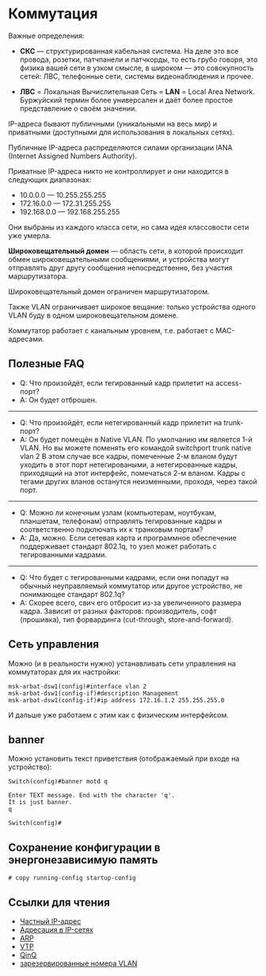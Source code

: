 # Коммутация
Важные определения:

* **СКС** — структурированная кабельная система. На деле это все провода, розетки, патчпанели и патчкорды, то есть грубо говоря, это физика вашей сети в узком смысле, в широком — это совокупность сетей: ЛВС, телефонные сети, системы видеонаблюдения и прочее.

* **ЛВС** = Локальная Вычислительная Сеть = **LAN** = Local Area Network. Буржуйский термин более универсален и даёт более простое представление о своём значении.

IP-адреса бывают публичными (уникальными на весь мир) и приватными (доступными для использования в локальных сетях).

Публичные IP-адреса распределяются силами организации IANA (Internet Assigned Numbers Authority).

Приватные IP-адреса никто не контроллирует и они находится в следующих диапазонах:
* 10.0.0.0 — 10.255.255.255
* 172.16.0.0 — 172.31.255.255
* 192.168.0.0 — 192.168.255.255

Они выбраны из каждого класса сети, но сама идея классовости сети уже умерла.

**Широковещательный домен** — область сети, в которой происходит обмен широковещательными сообщениями, и устройства могут отправлять друг другу сообщения непосредственно, без участия маршрутизатора.

Широковещательный домен ограничен маршрутизатором.

Также VLAN ограничивает широкое вещание: только устройства одного VLAN буду в одном широковещательном домене.

Коммутатор работает с канальным уровнем, т.е. работает с MAC-адресами.

## Полезные FAQ
* Q: Что произойдёт, если тегированный кадр прилетит на access-порт? 
* A: Он будет отброшен.
---
* Q: Что произойдёт, если нетегированный кадр прилетит на trunk-порт?
* A: Он будет помещён в Native VLAN. По умолчанию им является 1-й VLAN. Но вы можете поменять его командой switchport trunk native vlan 2
В этом случае все кадры, помеченные 2-м вланом будут уходить в этот порт нетегироваными, а нетегированные кадры, приходящий на этот интерфейс, помечаться 2-м вланом.
Кадры с тегами других вланов останутся неизменными, проходя, через такой порт.
---
* Q: Можно ли конечным узлам (компьютерам, ноутбукам, планшетам, телефонам) отправлять тегированные кадры и соответственно подключать их к транковым портам?
* A: Да, можно. Если сетевая карта и программное обеспечение поддерживает стандарт 802.1q, то узел может работать с тегированными кадрами.
---
* Q: Что будет с тегированными кадрами, если они попадут на обычный неуправляемый коммутатор или другое устройство, не понимающее стандарт 802.1q?
* A: Скорее всего, свич его отбросит из-за увеличенного размера кадра. Зависит от разных факторов: производитель, софт (прошивка), тип форвардинга (cut-through, store-and-forward).

## Сеть управления
Можно (и в реальности нужно) устанавливать сети управления на коммутаторах для их настройки:
```
msk-arbat-dsw1(config)#interface vlan 2
msk-arbat-dsw1(config-if)#description Management
msk-arbat-dsw1(config-if)#ip address 172.16.1.2 255.255.255.0
```

И дальше уже работаем с этим как с физическим интерфейсом.

## banner
Можно установить текст приветствия (отображаемый при входе на устройство):
```
Switch(config)#banner motd q

Enter TEXT message. End with the character 'q'.
It is just banner.
q

Switch(config)#
```

## Сохранение конфигурации в энергонезависимую память
```
# copy running-config startup-config
```

## Ссылки для чтения
* [Частный IP-адрес](https://ru.wikipedia.org/wiki/%D0%A7%D0%B0%D1%81%D1%82%D0%BD%D1%8B%D0%B9_IP-%D0%B0%D0%B4%D1%80%D0%B5%D1%81)
* [Адресация в IP-сетях](http://citforum.ru/nets/ip/glava_3.shtml)
* [ARP](http://xgu.ru/wiki/ARP)
* [VTP](http://xgu.ru/wiki/VTP)
* [QinQ](http://www.hilik.org.ua/q-in-q-%D0%BD%D0%B0%D1%81%D1%82%D1%80%D0%BE%D0%B9%D0%BA%D0%B0-%D0%B2-cisco-catalyst-3750/)
* [зарезервированные номера VLAN](http://etherealmind.com/cisco-ios-vlan-1002-reserved-1005-purpose-function/)
